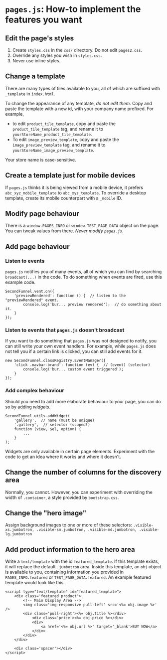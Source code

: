 # `pages.js`: How-to implement the features you want

## Edit the page's styles

1. Create `styles.css` in the `css/` directory. Do not edit `pages2.css`.
2. Override any styles you wish in `styles.css`. 
3. Never use inline styles.

## Change a template

There are many types of tiles available to you, all of which are suffixed with
`_template` in `index.html`.

To change the appearance of any template, *do not edit them*. Copy and paste
the template with a new id, with your company name prefixed. For example,

* to edit `product_tile_template`, copy and paste the `product_tile_template`
tag, and rename it to `yourStoreName_product_tile_template`.
* To edit `image_preview_template`, copy and paste the `image_preview_template`
tag, and rename it to `yourStoreName_image_preview_template`.

Your store name is case-sensitive.

## Create a template just for mobile devices

If `pages.js` thinks it is being viewed from a mobile device, it prefers
`abc_xyz_mobile_template` to `abc_xyz_template`. To override a desktop
template, create its mobile counterpart with a `_mobile` ID.

## Modify page behaviour

There is a `window.PAGES_INFO` or `window.TEST_PAGE_DATA` object on the page.
You can tweak values from there. *Never modify `pages.js`*.

## Add page behaviour

### Listen to events

`pages.js` notifies you of many events, all of which you can find by searching
`broadcast(...)` in the code. To do something when events are fired, use this
example code.

    SecondFunnel.vent.on({
        'previewRendered': function () {  // listen to the "previewRendered" event.
            console.log('bur... preview rendered');  // do something about it.
        }
    });

### Listen to events that `pages.js` doesn't broadcast

If you want to do something that `pages.js` was not designed to notify, you can
still write your own event handlers. For example, while `pages.js` does not
tell you if a certain link is clicked, you can still add events for it.

    new SecondFunnel.classRegistry.EventManager({
        'click .navbar-brand': function (ev) {  // (event) (selector)
            console.log('bur... custom event triggered');
        }
    });

### Add complex behaviour

Should you need to add more elaborate behaviour to your page, you can do so by
adding *widgets*.

    SecondFunnel.utils.addWidget(
        'gallery',  // name (must be unique)
        '.gallery',  // selector (scoped!)
        function (view, $el, option) {
            ...
        }
    );

Widgets are only available in certain page elements. Experiment with the code
to get an idea where it works and where it doesn't.

## Change the number of columns for the discovery area

Normally, you cannot. However, you can experiment with overriding the width of
`.container`, a style provided by `bootstrap.css`.

## Change the "hero image"

Assign background images to one or more of these selectors:
`.visible-xs.jumbotron, .visible-sm.jumbotron, .visible-md.jumbotron, .visible-lg.jumbotron`

## Add product information to the hero area

Write a `text/template` with the id `featured_template`. If this template
exists, it will replace the default `.jumbotron` area. Inside this template,
an `obj` object is available to you, containing information you provided in
`PAGES_INFO.featured` or `TEST_PAGE_DATA.featured`. An example featured
template would look like this.

    <script type="text/template" id="featured_template">
        <div class='featured product'>
            <!-- Main Display Area -->
            <img class='img-responsive pull-left' src='<%= obj.image %>' />
            <div class='pull-right'><%= obj.title %></div>
                <div class='price'><%= obj.price %></div>
                <div>
                    <a href='<%= obj.url %>' target='_blank'>BUY NOW</a>
                </div>
            </div>
        </div>

        <div class='spacer'></div>
    </script>